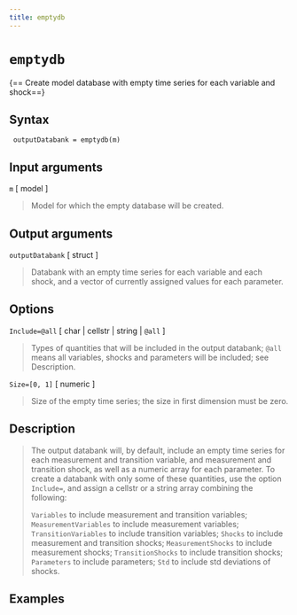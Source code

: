 ```yaml
---
title: emptydb
---
```


# `emptydb`

{== Create model database with empty time series for each variable and shock==}



 ## Syntax

     outputDatabank = emptydb(m)


 ## Input arguments

  `m` [ model ] 
>
> Model for which the empty database will be created.
>

 ## Output arguments

  `outputDatabank` [ struct ]
>
> Databank with an empty time series for
> each variable and each shock, and a vector of currently assigned values
> for each parameter.
>

 ## Options

  `Include=@all` [ char | cellstr | string | `@all` ] 
>  
> Types of
> quantities that will be included in the output databank; `@all` means all
> variables, shocks and parameters will be included; see Description.
>

  `Size=[0, 1]` [ numeric ]
>  
> Size of the empty time series; the size in
> first dimension must be zero.
>

 ## Description
>
> The output databank will, by default, include an empty time series for
> each measurement and transition variable, and measurement and transition
> shock, as well as a numeric array for each parameter. To create a
> databank with only some of these quantities, use the option `Include=`,
> and assign a cellstr or a string array combining the following:
>
>  `Variables` to include measurement and transition variables;
>  `MeasurementVariables` to include measurement variables;
>  `TransitionVariables` to include transition variables;
>  `Shocks` to include measurement and transition shocks;
>  `MeasurementShocks` to include measurement shocks;
>  `TransitionShocks` to include transition shocks;
>  `Parameters` to include parameters;
>  `Std` to include std deviations of shocks.
>

 ## Examples

